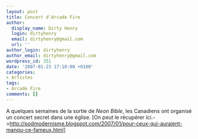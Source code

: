 ```yaml
---
layout: post
title: Concert d'Arcade Fire
author:
  display_name: Dirty Henry
  login: dirtyhenry
  email: dirtyhenry@gmail.com
  url: ''
author_login: dirtyhenry
author_email: dirtyhenry@gmail.com
wordpress_id: 351
date: '2007-01-23 17:10:00 +0100'
categories:
- Artistes
tags:
- Arcade Fire
comments: []
---
```

A quelques semaines de la sortie de *Neon Bible*, les Canadiens ont organisé un concert secret dans une église. [On peut le récupérer ici.->http://podmodernisme.blogspot.com/2007/01/pour-ceux-qui-auraient-manqu-ce-fameux.html]
